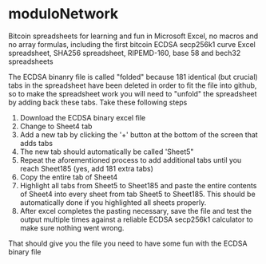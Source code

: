 # moduloNetwork
Bitcoin spreadsheets for learning and fun in Microsoft Excel, no macros and no array formulas, including the first bitcoin ECDSA secp256k1 curve Excel spreadsheet, SHA256 spreadsheet, RIPEMD-160, base 58 and bech32 spreadsheets

The ECDSA binanry file is called "folded" because 181 identical (but crucial) tabs in the spreadsheet have been deleted in order to fit the file into github, so to make the spreadsheet work you will need to "unfold" the spreadsheet by adding back these tabs.  Take these following steps
1) Download the ECDSA binary excel file
2) Change to Sheet4 tab
3) Add a new tab by clicking the '+' button at the bottom of the screen that adds tabs
4) The new tab should automatically be called 'Sheet5"
5) Repeat the aforementioned process to add additional tabs until you reach Sheet185 (yes, add 181 extra tabs)
6) Copy the entire tab of Sheet4
7) Highlight all tabs from Sheet5 to Sheet185 and paste the entire contents of Sheet4 into every sheet from tab Sheet5 to Sheet185.  This should be automatically done if you highlighted all sheets properly.
8) After excel completes the pasting necessary, save the file and test the output multiple times against a reliable ECDSA secp256k1 calculator to make sure nothing went wrong.

That should give you the file you need to have some fun with the ECDSA binary file
